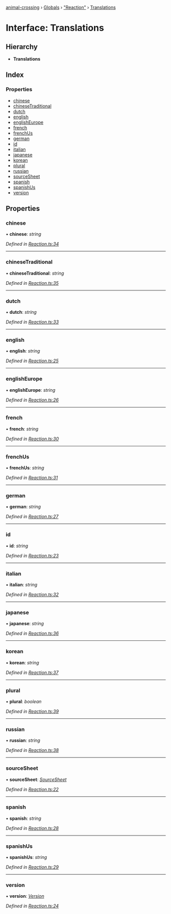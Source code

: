 [animal-crossing](../README.md) › [Globals](../globals.md) › ["Reaction"](../modules/_reaction_.md) › [Translations](_reaction_.translations.md)

# Interface: Translations

## Hierarchy

* **Translations**

## Index

### Properties

* [chinese](_reaction_.translations.md#chinese)
* [chineseTraditional](_reaction_.translations.md#chinesetraditional)
* [dutch](_reaction_.translations.md#dutch)
* [english](_reaction_.translations.md#english)
* [englishEurope](_reaction_.translations.md#englisheurope)
* [french](_reaction_.translations.md#french)
* [frenchUs](_reaction_.translations.md#frenchus)
* [german](_reaction_.translations.md#german)
* [id](_reaction_.translations.md#id)
* [italian](_reaction_.translations.md#italian)
* [japanese](_reaction_.translations.md#japanese)
* [korean](_reaction_.translations.md#korean)
* [plural](_reaction_.translations.md#plural)
* [russian](_reaction_.translations.md#russian)
* [sourceSheet](_reaction_.translations.md#sourcesheet)
* [spanish](_reaction_.translations.md#spanish)
* [spanishUs](_reaction_.translations.md#spanishus)
* [version](_reaction_.translations.md#version)

## Properties

###  chinese

• **chinese**: *string*

*Defined in [Reaction.ts:34](https://github.com/Norviah/animal-crossing/blob/3d769dc/module/types/Reaction.ts#L34)*

___

###  chineseTraditional

• **chineseTraditional**: *string*

*Defined in [Reaction.ts:35](https://github.com/Norviah/animal-crossing/blob/3d769dc/module/types/Reaction.ts#L35)*

___

###  dutch

• **dutch**: *string*

*Defined in [Reaction.ts:33](https://github.com/Norviah/animal-crossing/blob/3d769dc/module/types/Reaction.ts#L33)*

___

###  english

• **english**: *string*

*Defined in [Reaction.ts:25](https://github.com/Norviah/animal-crossing/blob/3d769dc/module/types/Reaction.ts#L25)*

___

###  englishEurope

• **englishEurope**: *string*

*Defined in [Reaction.ts:26](https://github.com/Norviah/animal-crossing/blob/3d769dc/module/types/Reaction.ts#L26)*

___

###  french

• **french**: *string*

*Defined in [Reaction.ts:30](https://github.com/Norviah/animal-crossing/blob/3d769dc/module/types/Reaction.ts#L30)*

___

###  frenchUs

• **frenchUs**: *string*

*Defined in [Reaction.ts:31](https://github.com/Norviah/animal-crossing/blob/3d769dc/module/types/Reaction.ts#L31)*

___

###  german

• **german**: *string*

*Defined in [Reaction.ts:27](https://github.com/Norviah/animal-crossing/blob/3d769dc/module/types/Reaction.ts#L27)*

___

###  id

• **id**: *string*

*Defined in [Reaction.ts:23](https://github.com/Norviah/animal-crossing/blob/3d769dc/module/types/Reaction.ts#L23)*

___

###  italian

• **italian**: *string*

*Defined in [Reaction.ts:32](https://github.com/Norviah/animal-crossing/blob/3d769dc/module/types/Reaction.ts#L32)*

___

###  japanese

• **japanese**: *string*

*Defined in [Reaction.ts:36](https://github.com/Norviah/animal-crossing/blob/3d769dc/module/types/Reaction.ts#L36)*

___

###  korean

• **korean**: *string*

*Defined in [Reaction.ts:37](https://github.com/Norviah/animal-crossing/blob/3d769dc/module/types/Reaction.ts#L37)*

___

###  plural

• **plural**: *boolean*

*Defined in [Reaction.ts:39](https://github.com/Norviah/animal-crossing/blob/3d769dc/module/types/Reaction.ts#L39)*

___

###  russian

• **russian**: *string*

*Defined in [Reaction.ts:38](https://github.com/Norviah/animal-crossing/blob/3d769dc/module/types/Reaction.ts#L38)*

___

###  sourceSheet

• **sourceSheet**: *[SourceSheet](../enums/_reaction_.sourcesheet.md)*

*Defined in [Reaction.ts:22](https://github.com/Norviah/animal-crossing/blob/3d769dc/module/types/Reaction.ts#L22)*

___

###  spanish

• **spanish**: *string*

*Defined in [Reaction.ts:28](https://github.com/Norviah/animal-crossing/blob/3d769dc/module/types/Reaction.ts#L28)*

___

###  spanishUs

• **spanishUs**: *string*

*Defined in [Reaction.ts:29](https://github.com/Norviah/animal-crossing/blob/3d769dc/module/types/Reaction.ts#L29)*

___

###  version

• **version**: *[Version](../enums/_reaction_.version.md)*

*Defined in [Reaction.ts:24](https://github.com/Norviah/animal-crossing/blob/3d769dc/module/types/Reaction.ts#L24)*
